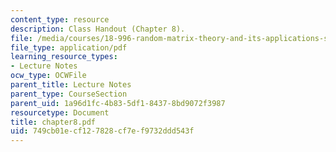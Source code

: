 ```yaml
---
content_type: resource
description: Class Handout (Chapter 8).
file: /media/courses/18-996-random-matrix-theory-and-its-applications-spring-2004/749cb01ecf127828cf7ef9732ddd543f_chapter8.pdf
file_type: application/pdf
learning_resource_types:
- Lecture Notes
ocw_type: OCWFile
parent_title: Lecture Notes
parent_type: CourseSection
parent_uid: 1a96d1fc-4b83-5df1-8437-8bd9072f3987
resourcetype: Document
title: chapter8.pdf
uid: 749cb01e-cf12-7828-cf7e-f9732ddd543f
---
```

